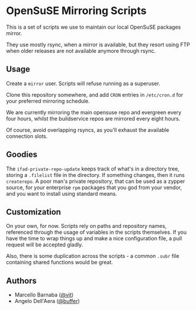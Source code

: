 OpenSuSE Mirroring Scripts
==========================

This is a set of scripts we use to maintain our local OpenSuSE packages mirror.

They use mostly rsync, when a mirror is available, but they resort using FTP
when older releases are not available anymore through rsync.

Usage
-----

Create a `mirror` user. Scripts will refuse running as a superuser.

Clone this repository somewhere, and add `CRON` entries in `/etc/cron.d`
for your preferred mirroring schedule.

We are currently mirroring the main opensuse repo and evergreen every
four hours, whilst the buildservice repos are mirrored every eight hours.

Of course, avoid overlapping rsyncs, as you'll exhaust the available
connection slots. 

Goodies
-------

The `ifad-private-repo-update` keeps track of what's in a directory tree,
storing a `.filelist` file in the directory. If something changes, then it
runs `createrepo`. A poor man's private repository, that can be used as
a zypper source, for your enterprise `rpm` packages that you god from your
vendor, and you want to install using standard means.

Customization
-------------

On your own, for now. Scripts rely on paths and repository names, referenced
through the usage of variables in the scripts themselves. If you have the
time to wrap things up and make a nice configuration file, a pull request
will be accepted gladly.

Also, there is some duplication across the scripts - a common `.subr` file
containing shared functions would be great.

Authors
-------

* Marcello Barnaba ([@vjt](https://github.com/vjt))
* Angelo Dell'Aera ([@buffer](https://github.com/buffer))
